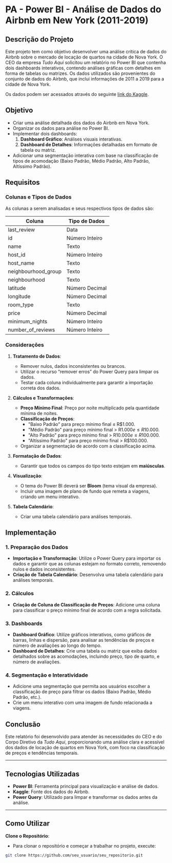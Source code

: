 # PA - Power BI - Análise de Dados do Airbnb em New York (2011-2019)

## Descrição do Projeto

Este projeto tem como objetivo desenvolver uma análise crítica de dados do Airbnb sobre o mercado de locação de quartos na cidade de Nova York. O CEO da empresa *Tudo Aqui* solicitou um relatório no Power BI que contenha dois dashboards interativos, contendo análises gráficas com detalhes em forma de tabelas ou matrizes. Os dados utilizados são provenientes do conjunto de dados do Airbnb, que inclui informações de 2011 a 2019 para a cidade de Nova York.

Os dados podem ser acessados através do seguinte [link do Kaggle](https://www.kaggle.com/datasets/dgomonov/new-york-city-airbnb-open-data).

## Objetivo

- Criar uma análise detalhada dos dados do Airbnb em Nova York.
- Organizar os dados para análise no Power BI.
- Implementar dois dashboards:
  1. **Dashboard Gráfico**: Análises visuais interativas.
  2. **Dashboard de Detalhes**: Informações detalhadas em formato de tabela ou matriz.
- Adicionar uma segmentação interativa com base na classificação de tipos de acomodação (Baixo Padrão, Médio Padrão, Alto Padrão, Altíssimo Padrão).

## Requisitos

### Colunas e Tipos de Dados

As colunas a serem analisadas e seus respectivos tipos de dados são:

| Coluna              | Tipo de Dados       |
|---------------------|---------------------|
| last_review         | Data                |
| id                  | Número Inteiro      |
| name                | Texto               |
| host_id             | Número Inteiro      |
| host_name           | Texto               |
| neighbourhood_group | Texto               |
| neighbourhood       | Texto               |
| latitude            | Número Decimal      |
| longitude           | Número Decimal      |
| room_type           | Texto               |
| price               | Número Decimal      |
| minimum_nights      | Número Inteiro      |
| number_of_reviews   | Número Inteiro      |

### Considerações

1. **Tratamento de Dados**:
   - Remover nulos, dados inconsistentes ou brancos.
   - Utilizar o recurso “remover erros” do Power Query para limpar os dados.
   - Testar cada coluna individualmente para garantir a importação correta dos dados.
   
2. **Cálculos e Transformações**:
   - **Preço Mínimo Final**: Preço por noite multiplicado pela quantidade mínima de noites.
   - **Classificação de Preços**:
     - "Baixo Padrão" para preço mínimo final ≤ R$1.000.
     - "Médio Padrão" para preço mínimo final > R$1.000 e ≤ R$10.000.
     - "Alto Padrão" para preço mínimo final > R$10.000 e ≤ R$100.000.
     - "Altíssimo Padrão" para preço mínimo final > R$100.000.
   - Organizar a segmentação de acordo com a classificação acima.
   
3. **Formatação de Dados**:
   - Garantir que todos os campos do tipo texto estejam em **maiúsculas**.
   
4. **Visualização**:
   - O tema do Power BI deverá ser **Bloom** (tema visual da empresa).
   - Incluir uma imagem de plano de fundo que remeta a viagens, criando um menu interativo.

5. **Tabela Calendário**:
   - Criar uma tabela calendário para análises temporais.

## Implementação

### 1. Preparação dos Dados
- **Importação e Transformação**: Utilize o Power Query para importar os dados e garantir que as colunas estejam no formato correto, removendo nulos e dados inconsistentes.
- **Criação de Tabela Calendário**: Desenvolva uma tabela calendário para análises temporais.

### 2. Cálculos
- **Criação de Coluna de Classificação de Preços**: Adicione uma coluna para classificar o preço mínimo final de acordo com a regra solicitada.

### 3. Dashboards
- **Dashboard Gráfico**: Utilize gráficos interativos, como gráficos de barras, linhas e dispersão, para analisar as tendências de preços e número de avaliações ao longo do tempo.
- **Dashboard de Detalhes**: Crie uma tabela ou matriz que exiba dados detalhados sobre as acomodações, incluindo preço, tipo de quarto, e número de avaliações.

### 4. Segmentação e Interatividade
- Adicione uma segmentação que permita aos usuários escolher a classificação de preço para filtrar os dados (Baixo Padrão, Médio Padrão, etc.).
- Crie um menu interativo com uma imagem de fundo relacionada a viagens.

## Conclusão

Este relatório foi desenvolvido para atender às necessidades do CEO e do Corpo Diretivo da *Tudo Aqui*, proporcionando uma análise clara e acessível dos dados de locação de quartos em Nova York, com foco na classificação de preços e tendências temporais.

---

## Tecnologias Utilizadas

- **Power BI**: Ferramenta principal para visualização e análise de dados.
- **Kaggle**: Fonte dos dados do Airbnb.
- **Power Query**: Utilizado para limpar e transformar os dados antes da análise.

---

## Como Utilizar

**Clone o Repositório**:
   - Para clonar o repositório e começar a trabalhar no projeto, execute:
   ```bash
   git clone https://github.com/seu_usuario/seu_repositorio.git
